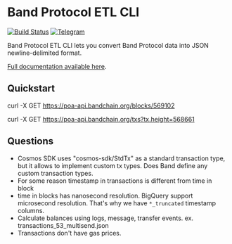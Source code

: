 # Band Protocol ETL CLI

[![Build Status](https://travis-ci.org/blockchain-etl/band-protocol-etl.svg?branch=master)](https://travis-ci.org/blockchain-etl/band-protocol-etl)
[![Telegram](https://img.shields.io/badge/telegram-join%20chat-blue.svg)](https://t.me/joinchat/GsMpbA3mv1OJ6YMp3T5ORQ)

Band Protocol ETL CLI lets you convert Band Protocol data into JSON newline-delimited format.

[Full documentation available here](http://band-protocol-etl.readthedocs.io/).

## Quickstart

curl -X GET https://poa-api.bandchain.org/blocks/569102

curl -X GET https://poa-api.bandchain.org/txs?tx.height=568661

## Questions

- Cosmos SDK uses "cosmos-sdk/StdTx" as a standard transaction type, but it allows to implement custom tx types.
Does Band define any custom transaction types. 
- For some reason timestamp in transactions is different from time in block
- time in blocks has nanosecond resolution. BigQuery support microsecond resolution. That's why we have `*_truncated`
    timestamp columns.
- Calculate balances using logs, message, transfer events. ex. transactions_53_multisend.json
- Transactions don't have gas prices.
